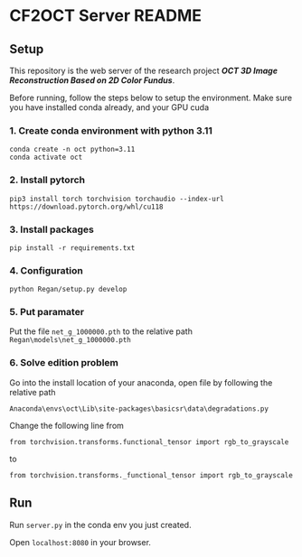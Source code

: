 # CF2OCT Server README

## Setup

This repository is the web server of the research project ***OCT 3D Image Reconstruction Based on 2D Color Fundus***.

Before running, follow the steps below to setup the environment. Make sure you have installed conda already, and your GPU cuda 

### 1. Create conda environment with python 3.11

```
conda create -n oct python=3.11
conda activate oct
```

### 2. Install pytorch

```
pip3 install torch torchvision torchaudio --index-url https://download.pytorch.org/whl/cu118
```

### 3. Install packages

```
pip install -r requirements.txt
```

### 4. Configuration

```
python Regan/setup.py develop
```
### 5. Put paramater

Put the file `net_g_1000000.pth` to the relative path  `Regan\models\net_g_1000000.pth`

### 6. Solve edition problem

Go into the install location of your anaconda, open file by following the relative path

```
Anaconda\envs\oct\Lib\site-packages\basicsr\data\degradations.py
```
Change the following line from 
```
from torchvision.transforms.functional_tensor import rgb_to_grayscale
```
to
```
from torchvision.transforms._functional_tensor import rgb_to_grayscale
```

## Run

Run `server.py` in the conda env you just created.

Open `localhost:8080` in your browser.


